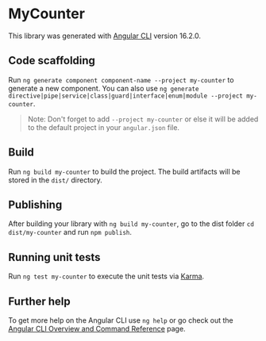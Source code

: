 # MyCounter

This library was generated with [Angular CLI](https://github.com/angular/angular-cli) version 16.2.0.

## Code scaffolding

Run `ng generate component component-name --project my-counter` to generate a new component. You can also use `ng generate directive|pipe|service|class|guard|interface|enum|module --project my-counter`.
> Note: Don't forget to add `--project my-counter` or else it will be added to the default project in your `angular.json` file. 

## Build

Run `ng build my-counter` to build the project. The build artifacts will be stored in the `dist/` directory.

## Publishing

After building your library with `ng build my-counter`, go to the dist folder `cd dist/my-counter` and run `npm publish`.

## Running unit tests

Run `ng test my-counter` to execute the unit tests via [Karma](https://karma-runner.github.io).

## Further help

To get more help on the Angular CLI use `ng help` or go check out the [Angular CLI Overview and Command Reference](https://angular.io/cli) page.
